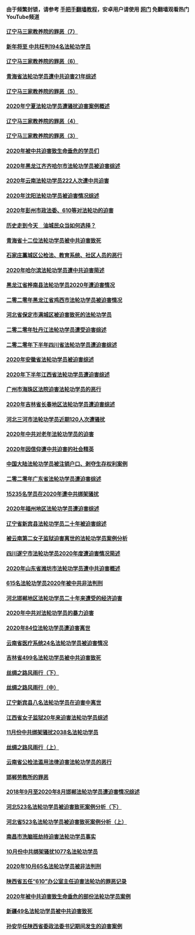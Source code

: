 #### 由于频繁封锁，请参考 [手把手翻墙教程](https://github.com/gfw-breaker/guides/wiki/)，安卓用户请使用 [网门](https://github.com/gfw-breaker/nogfw/blob/master/dl.md?t=02051600) 免翻墙观看热门YouTube频道 

#### [辽宁马三家教养院的罪恶（7）](../pages/328/419144.md?t=02051600) 

#### [新年将至 中共枉判194名法轮功学员](../pages/328/419464.md?t=02051600) 

#### [辽宁马三家教养院的罪恶（6）](../pages/328/419143.md?t=02051600) 

#### [青海省法轮功学员遭中共迫害21年综述](../pages/328/419410.md?t=02051600) 

#### [辽宁马三家教养院的罪恶（5）](../pages/328/419142.md?t=02051600) 

#### [2020年宁夏法轮功学员遭骚扰迫害案例概述](../pages/328/419333.md?t=02051600) 

#### [辽宁马三家教养院的罪恶（4）](../pages/328/419141.md?t=02051600) 

#### [辽宁马三家教养院的罪恶（3）](../pages/328/419140.md?t=02051600) 

#### [2020年被中共迫害致生命垂危的学员们](../pages/328/419132.md?t=02051600) 

#### [2020年黑龙江齐齐哈尔市法轮功学员被迫害综述](../pages/328/419175.md?t=02051600) 

#### [2020年云南法轮功学员222人次遭中共迫害](../pages/328/419130.md?t=02051600) 

#### [2020年沈阳法轮功学员被迫害情况综述](../pages/328/419088.md?t=02051600) 

#### [2020年彭州市政法委、610等对法轮功的迫害](../pages/328/419092.md?t=02051600) 

#### [历史走到今天　油城民众当如何选择？](../pages/328/419084.md?t=02051600) 

#### [青海省十二位法轮功学员被中共迫害致死](../pages/328/419002.md?t=02051600) 

#### [石家庄藁城区公检法、教育系统、社区人员的恶行](../pages/328/419000.md?t=02051600) 

#### [2020年哈尔滨法轮功学员遭中共迫害简述](../pages/328/418966.md?t=02051600) 

#### [黑龙江省桦南县法轮功学员2020年遭迫害情况](../pages/328/418993.md?t=02051600) 

#### [二零二零年黑龙江省鸡西市法轮功学员被迫害情况](../pages/328/418957.md?t=02051600) 

#### [河北省保定市满城区被迫害致死的法轮功学员](../pages/328/418806.md?t=02051600) 

#### [二零二零年牡丹江法轮功学员遭受迫害综述](../pages/328/418822.md?t=02051600) 

#### [二零二零年下半年四川省法轮功学员遭迫害综述](../pages/328/418762.md?t=02051600) 

#### [2020年安徽省法轮功学员被迫害综述](../pages/328/418751.md?t=02051600) 

#### [2020年下半年江西省法轮功学员遭迫害综述](../pages/328/418732.md?t=02051600) 

#### [广州市海珠区法院迫害法轮功学员的恶行](../pages/328/418722.md?t=02051600) 

#### [2020年吉林省长春地区法轮功学员遭迫害综述](../pages/328/418422.md?t=02051600) 

#### [河北三河市法轮功学员近期120人次遭骚扰](../pages/328/418620.md?t=02051600) 

#### [2020年中共对老年法轮功学员的迫害](../pages/328/418627.md?t=02051600) 

#### [2020年因信仰遭中共迫害的社会精英](../pages/328/418601.md?t=02051600) 

#### [中国大陆法轮功学员被注销户口、剥夺生存权利案例](../pages/328/418575.md?t=02051600) 

#### [二零二零年广东省法轮功学员遭迫害综述](../pages/328/418452.md?t=02051600) 

#### [15235名学员在2020年遭中共绑架骚扰](../pages/328/418447.md?t=02051600) 

#### [2020年福州地区法轮功学员遭迫害综述](../pages/328/418352.md?t=02051600) 

#### [辽宁省新宾县法轮功学员二十年被迫害综述](../pages/328/418318.md?t=02051600) 

#### [被云南第二女子监狱迫害离世的法轮功学员案例分析](../pages/328/417986.md?t=02051600) 

#### [四川遂宁市法轮功学员2020年度遭迫害情况简述](../pages/328/418083.md?t=02051600) 

#### [2020年山东省潍坊市法轮功学员遭中共迫害概述](../pages/328/418128.md?t=02051600) 

#### [615名法轮功学员2020年被中共非法判刑](../pages/328/418123.md?t=02051600) 

#### [河北邯郸地区法轮功学员二十年来遭受的经济迫害](../pages/328/417554.md?t=02051600) 

#### [2020年中共对法轮功学员的暴力迫害](../pages/328/416854.md?t=02051600) 

#### [2020年84位法轮功学员遭迫害离世](../pages/328/416947.md?t=02051600) 

#### [云南省医疗系统24名法轮功学员被迫害情况](../pages/328/416978.md?t=02051600) 

#### [吉林省499名法轮功学员被中共迫害致死](../pages/328/416519.md?t=02051600) 

#### [丝绸之路风雨行（下）](../pages/328/416166.md?t=02051600) 

#### [丝绸之路风雨行（中）](../pages/328/416165.md?t=02051600) 

#### [辽宁新宾县八名法轮功学员在迫害中离世](../pages/328/416383.md?t=02051600) 

#### [江西省女子监狱20年来迫害法轮功学员综述](../pages/328/416327.md?t=02051600) 

#### [11月份中共绑架骚扰2038名法轮功学员](../pages/328/416210.md?t=02051600) 

#### [丝绸之路风雨行（上）](../pages/328/416167.md?t=02051600) 

#### [云南省公检法滥用法律迫害法轮功学员的恶行](../pages/328/416012.md?t=02051600) 

#### [邯郸劳教所的罪恶](../pages/328/415894.md?t=02051600) 

#### [2018年9月至2020年8月邯郸法轮功学员遭迫害情况综述](../pages/328/415563.md?t=02051600) 

#### [河北523名法轮功学员被迫害致死案例分析（下）](../pages/328/414942.md?t=02051600) 

#### [河北省523名法轮功学员被迫害致死案例分析（上）](../pages/328/414941.md?t=02051600) 

#### [南昌市洗脑班劫持迫害法轮功学员事实](../pages/328/415048.md?t=02051600) 

#### [10月份中共绑架骚扰1077名法轮功学员](../pages/328/414995.md?t=02051600) 

#### [2020年10月65名法轮功学员被非法判刑](../pages/328/414617.md?t=02051600) 

#### [陕西省五任“610”办公室主任迫害法轮功的罪恶记录](../pages/328/414486.md?t=02051600) 

#### [2020年被中共迫害致生命垂危的部份法轮功学员案例](../pages/328/414427.md?t=02051600) 

#### [新疆49名法轮功学员被中共迫害致死](../pages/328/414290.md?t=02051600) 

#### [孙安华任陕西省委政法委书记期间发生的迫害案例](../pages/328/414015.md?t=02051600) 

